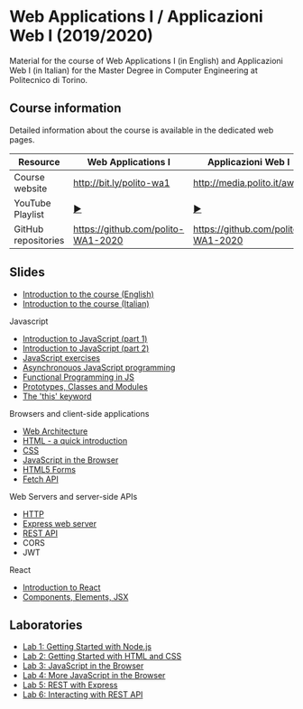# Web Applications I / Applicazioni Web I (2019/2020)

Material for the course of Web Applications I (in English) and Applicazioni Web I (in Italian) for the Master Degree in Computer Engineering at Politecnico di Torino.

## Course information

Detailed information about the course is available in the dedicated web pages.

| Resource | Web Applications I | Applicazioni Web I |
|---------|---|--------|
| Course website | <http://bit.ly/polito-wa1> | <http://media.polito.it/aw1> |
| YouTube Playlist | [:arrow_forward:](https://www.youtube.com/playlist?list=PLqRTLlwsxDL-e9RexPadqEVaaUgy-Ge8O)|  [:arrow_forward:](https://www.youtube.com/playlist?list=PLuZyhAOPm9pMSXjyRc83gBSUqHIkIE564)|
| GitHub repositories | <https://github.com/polito-WA1-2020> | <https://github.com/polito-WA1-2020> |

## Slides

* [Introduction to the course (English)](./slide/00-Intro-2020-Corno.pdf)
* [Introduction to the course (Italian)](./slide/00-Intro-2020-Masala.pdf)

Javascript

* [Introduction to JavaScript (part 1)](./slide/1-01-javascript-part1.pdf)
* [Introduction to JavaScript (part 2)](./slide/1-02-javascript-part2.pdf)
* [JavaScript exercises](./slide/1-03-javascript-exercises-part1.pdf)
* [Asynchronouos JavaScript programming](./slide/1-04-javascript-async.pdf)
* [Functional Programming in JS](./slide/1-05-javascript-functional.pdf)
* [Prototypes, Classes and Modules](./slide/1-06-javascript-classes.pdf)
* [The 'this' keyword](./slide/1-07-javascript-this.pdf)

Browsers and client-side applications

* [Web Architecture](./slide/2-01-web-architecture.pdf)
* [HTML - a quick introduction](./slide/2-02-html.pdf)
* [CSS](./slide/2-03-css.pdf)
* [JavaScript in the Browser](./slide/2-04-browser_JS_DOM.pdf)
* [HTML5 Forms](./slide/2-05-HTML5_forms.pdf)
* [Fetch API](./slide/2-06-Fetch.pdf)

Web Servers and server-side APIs

* [HTTP](./slide/3-01-HTTP.pdf)
* [Express web server](./slide/3-02-Express.pdf)
* [REST API](./slide/3-03-REST.pdf)
* CORS
* JWT

React

* [Introduction to React](./slide/4-01-React-intro.pdf)
* [Components, Elements, JSX](./slide/4-02-Components-and-JSX.pdf)

## Laboratories

* [Lab 1: Getting Started with Node.js](./labs/L01-getting-started-node.pdf)
* [Lab 2: Getting Started with HTML and CSS](./labs/L02-getting-started-html-css.pdf)
* [Lab 3: JavaScript in the Browser](./labs/L03-javascript-browser.pdf)
* [Lab 4: More JavaScript in the Browser](./labs/L04-more-javascript-browser.pdf)
* [Lab 5: REST with Express](./labs/L05-express.pdf)
* [Lab 6: Interacting with REST API](./labs/L06-fetch.pdf)

